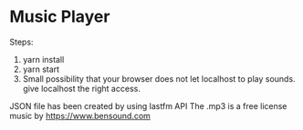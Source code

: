 # Music Player

Steps:
 1. yarn install
 2. yarn start
 3. Small possibility that your browser does not let localhost to play sounds. give localhost the right access.

JSON file has been created by using lastfm API
The .mp3 is a free license music by https://www.bensound.com